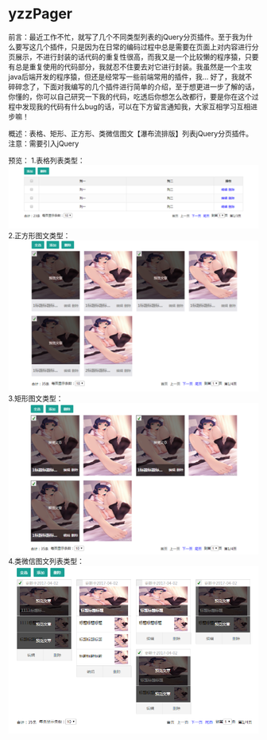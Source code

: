 # yzzPager

前言：最近工作不忙，就写了几个不同类型列表的jQuery分页插件。至于我为什么要写这几个插件，只是因为在日常的编码过程中总是需要在页面上对内容进行分页展示，不进行封装的话代码的重复性很高，而我又是一个比较懒的程序猿，只要有总是重复使用的代码部分，我就忍不住要去对它进行封装。我虽然是一个主攻java后端开发的程序猿，但还是经常写一些前端常用的插件，我...
好了，我就不碎碎念了，下面对我编写的几个插件进行简单的介绍，至于想更进一步了解的话，你懂的，你可以自己研究一下我的代码，吃透后你想怎么改都行，要是你在这个过程中发现我的代码有什么bug的话，可以在下方留言通知我，大家互相学习互相进步嘛！

概述：表格、矩形、正方形、类微信图文【瀑布流排版】列表jQuery分页插件。
注意：需要引入jQuery

预览：
1.表格列表类型：
![image](https://github.com/YoungYama/image/blob/master/yzzPager/table-pager.png)
2.正方形图文类型：
![image](https://github.com/YoungYama/image/blob/master/yzzPager/square-div-pager.png)
3.矩形图文类型：
![image](https://github.com/YoungYama/image/blob/master/yzzPager/triangle-div-pager.png)
4.类微信图文列表类型：
![image](https://github.com/YoungYama/image/blob/master/yzzPager/articles-div-pager.png)
